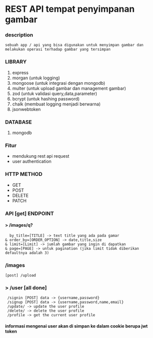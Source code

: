 # **REST API tempat penyimpanan gambar**

### **description**

    sebuah app / api yang bisa digunakan untuk menyimpan gambar dan melakukan operasi terhadap gambar yang tersimpan

### LIBRARY

1. express
2. morgan (untuk logging)
3. mongoose (untuk integrasi dengan mongodb)
4. multer (untuk upload gambar dan management gambar)
5. zod (untuk validasi query,data,parameter)
6. bcrypt (untuk hashing password)
7. chalk (membuat logging menjadi berwarna)
8. jsonwebtoken

### DATABASE

1. mongodb

### Fitur

- mendukung rest api request
- user authentication

### HTTP METHOD

- GET
- POST
- DELETE
- PATCH

### API [get] ENDPOINT

#### > /images/q?

      by_title=[TITLE] -> text title yang ada pada gamar
    & order_by=[ORDER_OPTION] -> date,title,size
    & limit=[Limit] -> jumlah gambar yang ingin di dapatkan
    & page=[PAGE] -> untuk pagination (jika limit tidak diberikan defaultnya adalah 3)

### /images

    [post] /upload

### > /user [all done]

     /signin [POST] data -> {username,password}
     /signup [POST] data -> {username,password,name,email}
     /update/ -> update the user profile
     /delete/ -> delete the user profile
     /profile -> get the current user profile

#### informasi mengenai user akan di simpan ke dalam cookie berupa jwt token
